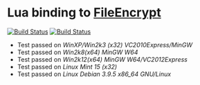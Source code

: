 # Lua binding to [FileEncrypt](http://www.gladman.me.uk/cryptography_technology/fileencrypt)
[![Build Status](https://travis-ci.org/moteus/lua-AesFileEncrypt.png?branch=master)](https://travis-ci.org/moteus/lua-AesFileEncrypt)
[![Build Status](https://buildhive.cloudbees.com/job/moteus/job/lua-AesFileEncrypt/badge/icon)](https://buildhive.cloudbees.com/job/moteus/job/lua-AesFileEncrypt/)

* Test passed on *WinXP/Win2k3 (x32)* *VC2010Express/MinGW*
* Test passed on *Win2k8(x64)* *MinGW W64*
* Test passed on *Win2k12(x64)* *MinGW W64/VC2012Express*
* Test passed on *Linux Mint 15 (x32)*
* Test passed on *Linux Debian 3.9.5 x86_64 GNU/Linux*
